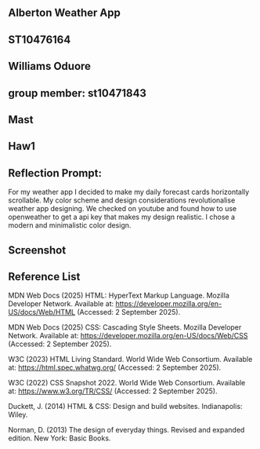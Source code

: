 ## Alberton Weather App
## ST10476164
## Williams Oduore
## group member: st10471843
## Mast
## Haw1

## Reflection Prompt:
For my weather app I decided to make my daily forecast cards horizontally scrollable. My color scheme and design considerations revolutionalise weather app designing. We checked on youtube and found how to use openweather
to get a api key that makes my design realistic. I chose a modern and minimalistic color design.

## Screenshot 

## Reference List
MDN Web Docs (2025) HTML: HyperText Markup Language. Mozilla Developer Network. Available at: https://developer.mozilla.org/en-US/docs/Web/HTML
 (Accessed: 2 September 2025).

MDN Web Docs (2025) CSS: Cascading Style Sheets. Mozilla Developer Network. Available at: https://developer.mozilla.org/en-US/docs/Web/CSS
 (Accessed: 2 September 2025).

W3C (2023) HTML Living Standard. World Wide Web Consortium. Available at: https://html.spec.whatwg.org/
 (Accessed: 2 September 2025).

W3C (2022) CSS Snapshot 2022. World Wide Web Consortium. Available at: https://www.w3.org/TR/CSS/
 (Accessed: 2 September 2025).

Duckett, J. (2014) HTML & CSS: Design and build websites. Indianapolis: Wiley.

Norman, D. (2013) The design of everyday things. Revised and expanded edition. New York: Basic Books.
